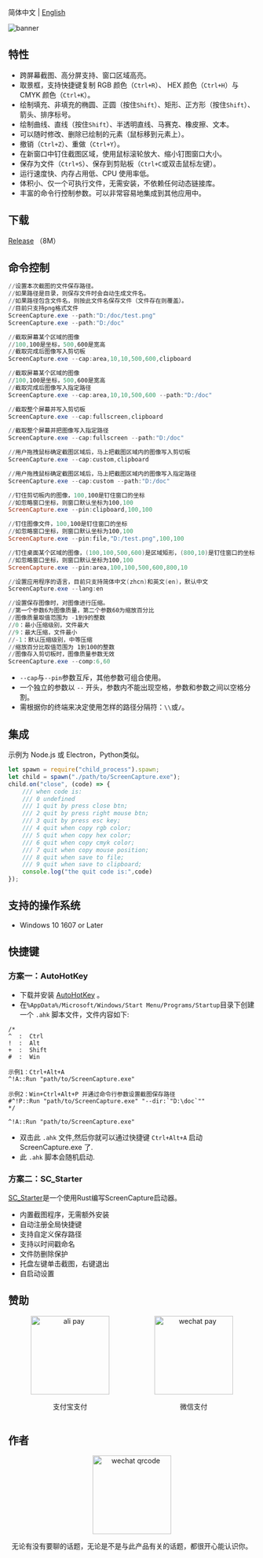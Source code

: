 简体中文 | [English](./ReadMe.en.md)

![banner](./Doc/banner.png)

## 特性

- 跨屏幕截图、高分屏支持、窗口区域高亮。
- 取景框，支持快捷键复制 RGB 颜色（`Ctrl+R`）、 HEX 颜色（`Ctrl+H`）与 CMYK 颜色（`Ctrl+K`）。
- 绘制填充、非填充的椭圆、正圆（按住`Shift`）、矩形、正方形（按住`Shift`）、箭头、排序标号。
- 绘制曲线、直线（按住`Shift`）、半透明直线、马赛克、橡皮擦、文本。
- 可以随时修改、删除已绘制的元素（鼠标移到元素上）。
- 撤销（`Ctrl+Z`）、重做（`Ctrl+Y`）。
- 在新窗口中钉住截图区域，使用鼠标滚轮放大、缩小钉图窗口大小。
- 保存为文件（`Ctrl+S`）、保存到剪贴板（`Ctrl+C`或双击鼠标左键）。
- 运行速度快、内存占用低、CPU 使用率低。
- 体积小、仅一个可执行文件，无需安装，不依赖任何动态链接库。
- 丰富的命令行控制参数。可以非常容易地集成到其他应用中。

## 下载

[Release](https://github.com/xland/ScreenCapture/releases/) （8M）

## 命令控制

```powershell
//设置本次截图的文件保存路径。
//如果路径是目录，则保存文件时会自动生成文件名。
//如果路径包含文件名，则按此文件名保存文件（文件存在则覆盖）。
//目前只支持png格式文件
ScreenCapture.exe --path:"D:/doc/test.png"
ScreenCapture.exe --path:"D:/doc"

//截取屏幕某个区域的图像
//100,100是坐标，500,600是宽高
//截取完成后图像写入剪切板
ScreenCapture.exe --cap:area,10,10,500,600,clipboard

//截取屏幕某个区域的图像
//100,100是坐标，500,600是宽高
//截取完成后图像写入指定路径
ScreenCapture.exe --cap:area,10,10,500,600 --path:"D:/doc"

//截取整个屏幕并写入剪切板
ScreenCapture.exe --cap:fullscreen,clipboard

//截取整个屏幕并把图像写入指定路径
ScreenCapture.exe --cap:fullscreen --path:"D:/doc"

//用户拖拽鼠标确定截图区域后，马上把截图区域内的图像写入剪切板
ScreenCapture.exe --cap:custom,clipboard

//用户拖拽鼠标确定截图区域后，马上把截图区域内的图像写入指定路径
ScreenCapture.exe --cap:custom --path:"D:/doc"

//钉住剪切板内的图像，100,100是钉住窗口的坐标
//如忽略窗口坐标，则窗口默认坐标为100,100
ScreenCapture.exe --pin:clipboard,100,100

//钉住图像文件，100,100是钉住窗口的坐标
//如忽略窗口坐标，则窗口默认坐标为100,100
ScreenCapture.exe --pin:file,"D:/test.png",100,100

//钉住桌面某个区域的图像，(100,100,500,600)是区域矩形，(800,10)是钉住窗口的坐标
//如忽略窗口坐标，则窗口默认坐标为100,100
ScreenCapture.exe --pin:area,100,100,500,600,800,10

//设置应用程序的语言，目前只支持简体中文(zhcn)和英文(en)，默认中文
ScreenCapture.exe --lang:en

//设置保存图像时，对图像进行压缩。
//第一个参数6为图像质量，第二个参数60为缩放百分比
//图像质量取值范围为 -1到9的整数
//0：最小压缩级别，文件最大
//9：最大压缩，文件最小
//-1：默认压缩级别，中等压缩
//缩放百分比取值范围为 1到100的整数
//图像存入剪切板时，图像质量参数无效
ScreenCapture.exe --comp:6,60

```

- `--cap`与`--pin`参数互斥，其他参数可组合使用。
- 一个独立的参数以 `--` 开头，参数内不能出现空格，参数和参数之间以空格分割。
- 需根据你的终端来决定使用怎样的路径分隔符：`\\`或`/`。

## 集成

示例为 Node.js 或 Electron，Python类似。

```js
let spawn = require("child_process").spawn;
let child = spawn("./path/to/ScreenCapture.exe");
child.on("close", (code) => {
    /// when code is:
    /// 0 undefined
    /// 1 quit by press close btn;
    /// 2 quit by press right mouse btn;
    /// 3 quit by press esc key;
    /// 4 quit when copy rgb color;
    /// 5 quit when copy hex color;
    /// 6 quit when copy cmyk color;
    /// 7 quit when copy mouse position;
    /// 8 quit when save to file;
    /// 9 quit when save to clipboard;
    console.log("the quit code is:",code)
});
```

## 支持的操作系统

- Windows 10 1607 or Later

## 快捷键

### 方案一：AutoHotKey

- 下载并安装 [AutoHotKey](https://www.autohotkey.com/) 。
- 在`%AppData%/Microsoft/Windows/Start Menu/Programs/Startup`目录下创建一个 `.ahk` 脚本文件，文件内容如下:

```ahk
/*
^  :  Ctrl
!  :  Alt
+  :  Shift
#  :  Win

示例1：Ctrl+Alt+A 
^!A::Run "path/to/ScreenCapture.exe"

示例2：Win+Ctrl+Alt+P 并通过命令行参数设置截图保存路径
#^!P::Run "path/to/ScreenCapture.exe" "--dir:`"D:\doc`""
*/

^!A::Run "path/to/ScreenCapture.exe"
```

- 双击此 `.ahk` 文件,然后你就可以通过快捷键 `Ctrl+Alt+A` 启动 ScreenCapture.exe 了.
- 此 `.ahk` 脚本会随机启动.

### 方案二：SC_Starter

[SC_Starter](https://github.com/Mikachu2333/sc_starter/)是一个使用Rust编写ScreenCapture启动器。

- 内置截图程序，无需额外安装
- 自动注册全局快捷键
- 支持自定义保存路径
- 支持以时间戳命名
- 文件防删除保护
- 托盘左键单击截图，右键退出
- 自启动设置

## 赞助

<div style="display: flex; justify-content: space-between;">
  <div style="text-align: center;width:50%;">
    <img alt="ali pay" src="./Doc/alipay.jpg" style="width:160px;height:160px;" />
    <p>支付宝支付</p>
  </div>
  <div style="text-align: center;width:50%;">
    <img alt="wechat pay" src="./Doc/wechat.png" style="width:160px;height:160px;" />
    <p>微信支付</p>
  </div>
</div>

## 作者

<div style="text-align:center">
<img alt="wechat qrcode" src="./Doc/author.jpg" style="width:160px;height:160px;" />
<p>无论有没有要聊的话题，无论是不是与此产品有关的话题，都很开心能认识你。</p>
</div>
